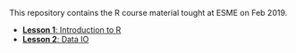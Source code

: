 This repository contains the R course material tought at ESME on Feb 2019.

* [**Lesson 1**: Introduction to R](https://nbviewer.jupyter.org/format/slides/github/radcheb/R_course/blob/master/L1-Intro.ipynb)
* [**Lesson 2**: Data IO](https://nbviewer.jupyter.org/format/slides/github/radcheb/R_course/blob/master/L2-Reading_data.ipynb)
